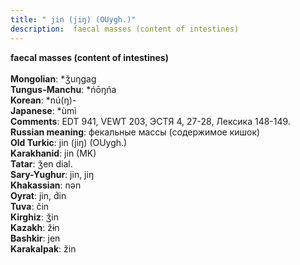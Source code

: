 ```yaml
---
title: " jin (jiŋ) (OUygh.)"
description:  faecal masses (content of intestines)
---
```

<p data-pagefind-weight="0.5">
<strong> faecal masses (content of intestines)</strong><br><br>
<strong>Mongolian</strong>:  *ǯuŋgag<br>
<strong>Tungus-Manchu</strong>:  *ńōŋńa<br>
<strong>Korean</strong>:  *nú(ŋ)-<br>
<strong>Japanese</strong>:  *ùmì<br>
<strong>Comments</strong>:  EDT 941, VEWT 203, ЭСТЯ 4, 27-28, Лексика 148-149.<br>
<strong>Russian meaning</strong>:  фекальные массы (содержимое кишок)<br>
<strong>Old Turkic</strong>:  jin (jiŋ) (OUygh.)<br>
<strong>Karakhanid</strong>:  jin (MK)<br>
<strong>Tatar</strong>:  ǯen dial.<br>
<strong>Sary-Yughur</strong>:  jin, jiŋ<br>
<strong>Khakassian</strong>:  nǝn<br>
<strong>Oyrat</strong>:  jin, d́in<br>
<strong>Tuva</strong>:  čin<br>
<strong>Kirghiz</strong>:  ǯin<br>
<strong>Kazakh</strong>:  žɨn<br>
<strong>Bashkir</strong>:  jen<br>
<strong>Karakalpak</strong>:  žin<br>

</p>
